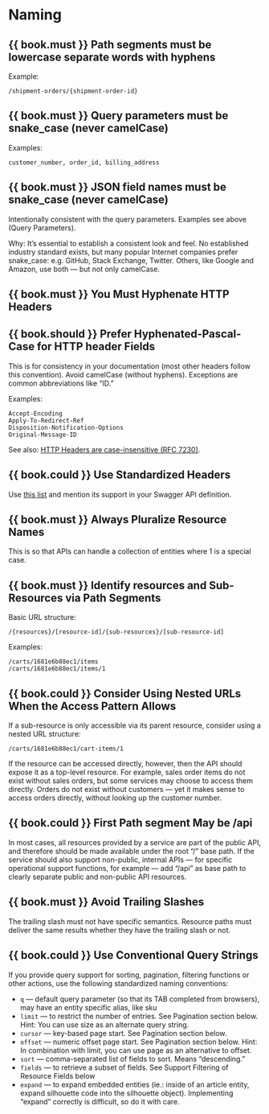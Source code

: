 # Naming

## {{ book.must }} Path segments must be lowercase separate words with hyphens

Example:

    /shipment-orders/{shipment-order-id}

## {{ book.must }} Query parameters must be snake_case (never camelCase)

Examples:

    customer_number, order_id, billing_address

## {{ book.must }} JSON field names must be snake_case (never camelCase)

Intentionally consistent with the query parameters.
Examples see above (Query Parameters).

Why: It’s essential to establish a  consistent  look and feel. No established industry standard
exists, but many popular Internet companies prefer snake_case:  e.g. GitHub, Stack Exchange, Twitter.
Others, like Google and Amazon, use both — but not only camelCase.

## {{ book.must }} You Must Hyphenate HTTP Headers

## {{ book.should }} Prefer Hyphenated-Pascal-Case for HTTP header Fields

This is for consistency in your documentation (most other headers follow this convention). Avoid
camelCase (without hyphens). Exceptions are common abbreviations like “ID.”

Examples:

    Accept-Encoding
    Apply-To-Redirect-Ref
    Disposition-Notification-Options
    Original-Message-ID

See also: [HTTP Headers are case-insensitive
(RFC 7230)](http://tools.ietf.org/html/rfc7230#page-22).

## {{ book.could }} Use Standardized Headers

Use [this list](http://en.wikipedia.org/wiki/List_of_HTTP_header_fields) and mention its support in
your Swagger API definition.

## {{ book.must }} Always Pluralize Resource Names

This is so that APIs can handle a collection of entities where 1 is a special case.

## {{ book.must }} Identify resources and Sub-Resources via Path Segments

Basic URL structure:

    /{resources}/[resource-id]/{sub-resources}/[sub-resource-id]

Examples:

    /carts/1681e6b88ec1/items
    /carts/1681e6b88ec1/items/1

## {{ book.could }} Consider Using  Nested URLs When the Access Pattern Allows

If a sub-resource is only accessible via its parent resource, consider using a nested URL structure:

    /carts/1681e6b88ec1/cart-items/1

If the resource can be accessed directly, however, then the API should expose it as a top-level
resource. For example, sales order items do not exist without sales orders, but some services may
choose to access them directly. Orders do not exist without customers — yet it makes sense to access
orders directly, without looking up the customer number.

## {{ book.could }} First Path segment May be /api

In most cases, all resources provided by a service are part of the public API, and therefore should
be made available under the root “/” base path. If  the service should also support non-public,
internal APIs — for specific operational support functions, for example — add “/api” as base path to
clearly separate public and non-public API resources.

## {{ book.must }} Avoid Trailing Slashes

The trailing slash must not have specific semantics. Resource paths must deliver the same results
whether they have the trailing slash or not.

## {{ book.could }} Use Conventional Query Strings

If you provide query support for sorting, pagination, filtering functions or other actions, use the
following standardized naming conventions:

* `q` — default query parameter (so that its TAB completed from browsers), may have an entity
  specific alias, like sku
* `limit` — to restrict the number of entries. See Pagination section below.
  Hint: You can use size as an alternate query string.
* `cursor` — key-based page start. See Pagination section below.
* `offset` — numeric offset page start. See Pagination section below.
  Hint: In combination with limit, you can use page as an alternative to offset.
* `sort` — comma-separated list of fields to sort. Means “descending.”
* `fields` — to retrieve a subset of fields. See Support Filtering of Resource Fields below
* `expand` — to expand embedded entities (ie.: inside of an article entity, expand silhouette code
  into the silhouette object). Implementing “expand” correctly is difficult, so do it with care.